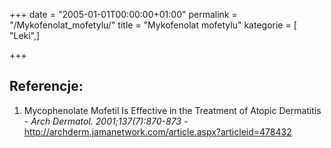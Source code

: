 +++
date = "2005-01-01T00:00:00+01:00"
permalink = "/Mykofenolat_mofetylu/"
title = "Mykofenolat mofetylu"
kategorie = [ "Leki",]

+++

Referencje:
-----------

1.  Mycophenolate Mofetil Is Effective in the Treatment of Atopic Dermatitis - *Arch Dermatol. 2001;137(7):870-873* - <http://archderm.jamanetwork.com/article.aspx?articleid=478432>
